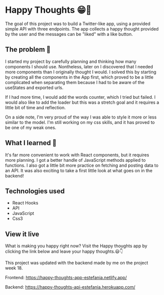 # Happy Thoughts 😁💖

The goal of this project was to build a Twitter-like app, using a provided simple API with three endpoints. The app collects a happy thought provided by the user and the messages can be "liked" with a like button. 

## The problem 🤔

I started my project by carefully planning and thinking how many components I should use. Nontheless, later on I discovered that I needed more components than I originally thought I would. I solved this by starting by creating all the components in the App first, which proved to be a little complicated when separating them because I had to be aware of the useStates and exported urls.

If I had more time, I would add the words counter, which I tried but failed. I would also like to add the loader but this was a stretch goal and it requires a little bit of time and reflection.

On a side note, I'm very proud of the way I was able to style it more or less similar to the model. I'm still working on my css skills, and it has proved to be one of my weak ones.

<h2>What I learned 💪</h2> 

It's far more convenient to work with React components, but it requires more planning.
I got a better handle of JavaScript methods applied to functions.
I also got a little bit more practice on fetching and posting data to an API.
It was also exciting to take a first little look at what goes on in the backend!


<h2>Technologies used</h2>

<ul>
<li>React Hooks</li>
<li>API</li>
<li>JavaScript</li>
<li>Css3</li>
</ul>

## View it live

What is making you happy right now? Visit the Happy thoughts app by clicking the link below and leave your happy thoughts.😃👇

This project was updated with the backend made by me on the project week 18. 

 Frontend: https://happy-thoughts-app-estefania.netlify.app/ 

 Backend: https://happy-thoughts-api-estefania.herokuapp.com/


